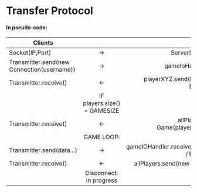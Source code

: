 # Transfer Protocol
#### In pseudo-code:

| Clients     |               | Server |
| ---------- |:-------------:| -----:|
| Socket(IP,Port)  | &rarr; | ServerSocket.accept() |
| Transmitter.send(new Connection(username))   | &rarr;      | gameIoHandler.receive() |
| Transmitter.receive()  | &larr; | playerXYZ.send(Boolean.TRUE / Boolean.FALSE) |
| | IF players.size() = GAMESIZE | |
| Transmitter.receive()  | &larr; | allPlayers.send(new Game(playerNames, hand)) |
| | GAME LOOP: | |
| Transmitter.send(data...)  | &rarr; | gameIOHandler.receive(Boolean.TRUE / Boolean.FALSE) |
| Transmitter.receive()  | &larr; | allPlayers.send(new GameState(...)) |
| | Disconnect: in progress  | |
